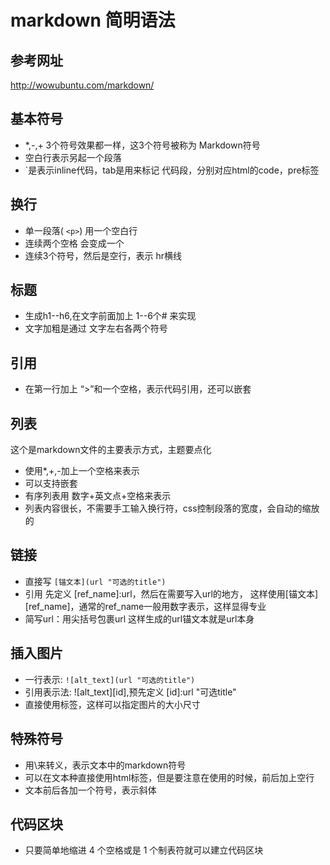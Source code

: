 markdown 简明语法
===============

## 参考网址

http://wowubuntu.com/markdown/

## 基本符号

* *,-,+ 3个符号效果都一样，这3个符号被称为 Markdown符号
* 空白行表示另起一个段落
* `是表示inline代码，tab是用来标记 代码段，分别对应html的code，pre标签

## 换行

* 单一段落( `<p>`) 用一个空白行
* 连续两个空格 会变成一个 <br>
* 连续3个符号，然后是空行，表示 hr横线

## 标题

* 生成h1--h6,在文字前面加上 1--6个# 来实现
* 文字加粗是通过 文字左右各两个符号

## 引用

* 在第一行加上 “>”和一个空格，表示代码引用，还可以嵌套

## 列表

这个是markdown文件的主要表示方式，主题要点化

* 使用*,+,-加上一个空格来表示
* 可以支持嵌套
* 有序列表用 数字+英文点+空格来表示
* 列表内容很长，不需要手工输入换行符，css控制段落的宽度，会自动的缩放的

## 链接

* 直接写 `[锚文本](url "可选的title")`
* 引用 先定义 [ref_name]:url，然后在需要写入url的地方， 这样使用[锚文本][ref_name]，通常的ref_name一般用数字表示，这样显得专业
* 简写url：用尖括号包裹url
这样生成的url锚文本就是url本身

## 插入图片

* 一行表示: `![alt_text](url "可选的title")`
* 引用表示法: ![alt_text][id],预先定义 [id]:url "可选title"
* 直接使用<img>标签，这样可以指定图片的大小尺寸

## 特殊符号

* 用\来转义，表示文本中的markdown符号
* 可以在文本种直接使用html标签，但是要注意在使用的时候，前后加上空行
* 文本前后各加一个符号，表示斜体

## 代码区块

* 只要简单地缩进 4 个空格或是 1 个制表符就可以建立代码区块
